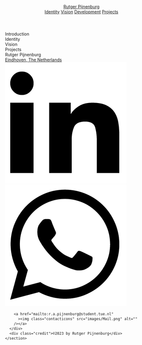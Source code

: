 <!DOCTYPE html>
<html lang="en">
  <head>
    <meta charset="UTF-8" />
    <meta http-equiv="X-UA-Compatible" content="IE=edge" />
    <meta name="viewport" content="width=device-width, initial-scale=1.0" />
    <title>Rutger Pijnenburg</title>
    <link rel="stylesheet" href="/Styles/Header.css" />
    <link rel="stylesheet" href="/Styles/general.css" />
    <link rel="stylesheet" href="/Styles/images.css" />
    <link rel="stylesheet" href="/Styles/Sections.css" />
    <link rel="stylesheet" href="/Styles/fonts.css" />
    <link rel="preconnect" href="https://fonts.googleapis.com" />
    <link rel="preconnect" href="https://fonts.gstatic.com" crossorigin />
    <link
      href="https://fonts.googleapis.com/css2?family=Roboto+Mono:wght@400;700&display=swap"
      rel="stylesheet"
    />
  </head>
  <body>
    <header class="header">
      <div>
        <a class="Logo" href="index.html">Rutger Pijnenburg</a>
      </div>
      <div class="headerspacer"></div>
      </div>
      <div class="Navigation">
        <a href="">Identity</a>
        <a href="">Vision</a>
        <a href="">Development</a>
        <a href="">Projects</a>
      </div>
    </header>
    <section class="Introduction">Introduction</section>
    <section class="Identity">Identity</section>
    <section class="Vision">Vision</section>
    <section class="Projects">Projects</section>
    <section class="Contact">
      <div class="contactname">Rutger Pijnenburg</div>
      <div class="Adress">
        <a target="_blank" href="https://www.google.com/maps/place/Eindhoven"
          >Eindhoven, The Netherlands</a
        >
      </div>
      <div class="additionalcontact">
        <a
          target="_blank"
          href="https://www.linkedin.com/in/rutger-pijnenburg-a9b1bb276/"
          ><img class="contacticons" src="images/LinkedIn.png" alt=""
        /></a>
        <a target="_blank" href="https://wa.me/3640800253">
          <img class="contacticons" src="images/Whatsapp.png" alt=""
        /></a>

        <a href="mailto:r.a.pijnenburg@student.tue.nl"
          ><img class="contacticons" src="images/Mail.png" alt=""
        /></a>
      </div>
      <div class="credit">©2023 by Rutger Pijnenburg</div>
    </section>
  </body>
</html>
